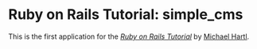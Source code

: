 # Ruby on Rails Tutorial: simple_cms

This is the first application for the
[*Ruby on Rails Tutorial*](http://railstutorial.org/)
by [Michael Hartl](http://michaelhartl.com/).